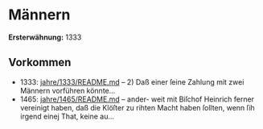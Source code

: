 # Männern

**Ersterwähnung:** 1333

## Vorkommen
- 1333: [jahre/1333/README.md](../jahre/1333/README.md) – 2) Daß einer ſeine Zahlung mit zwei Männern
vorführen könnte...
- 1465: [jahre/1465/README.md](../jahre/1465/README.md) – ander-
weit mit Biſchof Heinrich ferner vereinigt haben, daß die
Klöſter zu rihten Macht haben ſollten, wenn ſih irgend
einej That, keine au...
